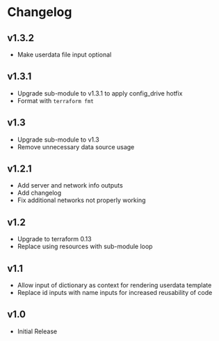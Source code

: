# Changelog

## v1.3.2

 - Make userdata file input optional

## v1.3.1

 - Upgrade sub-module to v1.3.1 to apply config_drive hotfix
 - Format with `terraform fmt`

## v1.3

- Upgrade sub-module to v1.3
- Remove unnecessary data source usage

## v1.2.1

- Add server and network info outputs
- Add changelog
- Fix additional networks not properly working

## v1.2

- Upgrade to terraform 0.13 
- Replace using resources with sub-module loop


## v1.1

- Allow input of dictionary as context for rendering userdata template
- Replace id inputs with name inputs for increased reusability of code

## v1.0

- Initial Release